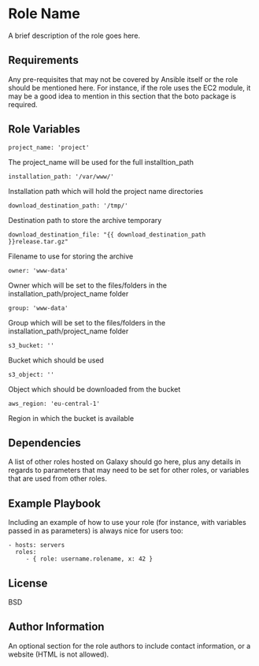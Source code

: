 Role Name
=========

A brief description of the role goes here.

Requirements
------------

Any pre-requisites that may not be covered by Ansible itself or the role should be mentioned here. For instance, if the role uses the EC2 module, it may be a good idea to mention in this section that the boto package is required.

Role Variables
--------------

    project_name: 'project'
The project_name will be used for the full installtion_path

    installation_path: '/var/www/'
Installation path which will hold the project name directories

    download_destination_path: '/tmp/'
Destination path to store the archive temporary

    download_destination_file: "{{ download_destination_path }}release.tar.gz"
Filename to use for storing the archive

    owner: 'www-data'
Owner which will be set to the files/folders in the installation_path/project_name folder

    group: 'www-data'
Group which will be set to the files/folders in the installation_path/project_name folder

    s3_bucket: ''
Bucket which should be used

    s3_object: ''
Object which should be downloaded from the bucket
    
    aws_region: 'eu-central-1'
Region in which the bucket is available

Dependencies
------------

A list of other roles hosted on Galaxy should go here, plus any details in regards to parameters that may need to be set for other roles, or variables that are used from other roles.

Example Playbook
----------------

Including an example of how to use your role (for instance, with variables passed in as parameters) is always nice for users too:

    - hosts: servers
      roles:
         - { role: username.rolename, x: 42 }

License
-------

BSD

Author Information
------------------

An optional section for the role authors to include contact information, or a website (HTML is not allowed).
